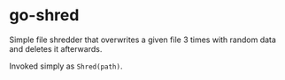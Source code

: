 # go-shred

Simple file shredder that overwrites a given file 3 times with random data and deletes it afterwards.

Invoked simply as `Shred(path)`.